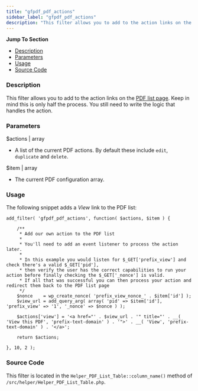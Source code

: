 ```yaml
---
title: "gfpdf_pdf_actions"
sidebar_label: "gfpdf_pdf_actions"
description: "This filter allows you to add to the action links on the PDF list page. Keep in mind you still need to write the logic that handles the action. "
---
```


**Jump To Section**

* [Description](#description)
* [Parameters](#parameters)
* [Usage](#usage)
* [Source Code](#source-code)

### Description 

This filter allows you to add to the action links on the [PDF list page](user-managing-pdfs.md). Keep in mind this is only half the process. You still need to write the logic that handles the action. 

### Parameters 

$actions | array
*  A list of the current PDF actions. By default these include `edit`, `duplicate` and `delete`.

$item | array
*  The current PDF configuration array.

### Usage 

The following snippet adds a *View* link to the PDF list:

```.language-php 
add_filter( 'gfpdf_pdf_actions', function( $actions, $item ) {

	/**
	 * Add our own action to the PDF list
	 *
	 * You'll need to add an event listener to process the action later.
	 *
	 * In this example you would listen for $_GET['prefix_view'] and check there's a valid $_GET['pid'],
	 * then verify the user has the correct capabilities to run your action before finally checking the $_GET['_nonce'] is valid.
	 * If all that was successful you can then process your action and redirect them back to the PDF list page
	 */
	$nonce    = wp_create_nonce( 'prefix_view_nonce_' . $item['id'] );
	$view_url = add_query_arg( array( 'pid' => $item['id'], 'prefix_view' => '1', '_nonce' => $nonce ) );

	$actions['view'] = '<a href="' . $view_url . '" title="' . __( 'View this PDF', 'prefix-text-domain' ) . '">' . __( 'View', 'prefix-text-domain' ) . '</a>';

	return $actions;

}, 10, 2 );
```

### Source Code 

This filter is located in the `Helper_PDF_List_Table::column_name()` method of `/src/helper/Helper_PDF_List_Table.php`.